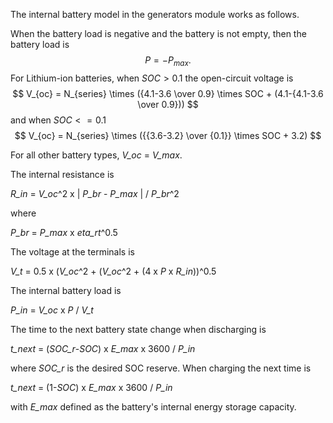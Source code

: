 The internal battery model in the generators module works as follows.

When the battery load is negative and the battery is not empty, then the battery load is 
$$
  P = - P_{max}.
$$
For Lithium-ion batteries, when $SOC > 0.1$ the open-circuit voltage is
$$
  V_{oc} = N_{series} \times ({4.1-3.6 \over 0.9} \times SOC + (4.1-{4.1-3.6 \over 0.9}))
$$
and when $SOC <= 0.1$
$$
  V_{oc} = N_{series} \times ({{3.6-3.2} \over {0.1}} \times SOC + 3.2)
$$

For all other battery types, *V_oc* = *V_max*.

The internal resistance is 

*R_in* = *V_oc*^2 x | *P_br* - *P_max* | / *P_br*^2

where 

*P_br* = *P_max* x *eta_rt*^0.5

The voltage at the terminals is

*V_t* = 0.5 x (*V_oc*^2 + (*V_oc*^2 + (4 x *P* x *R_in*))^0.5

The internal battery load is 

*P_in* = *V_oc* x *P* / *V_t*

The time to the next battery state change when discharging is

*t_next* = (*SOC_r*-*SOC*) x *E_max* x 3600 / *P_in*

where *SOC_r* is the desired SOC reserve. When charging the next time is

*t_next* = (1-*SOC*) x *E_max* x 3600 / *P_in*

with *E_max* defined as the battery's internal energy storage capacity.
